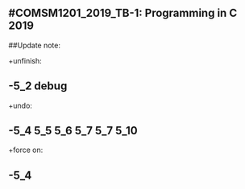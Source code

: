 #COMSM1201_2019_TB-1: Programming in C 2019
---
##Update note:

+unfinish:

 -5_2 debug
---
+undo:

 -5_4 5_5 5_6 5_7 5_7 5_10
---
+force on:

 -5_4
---
